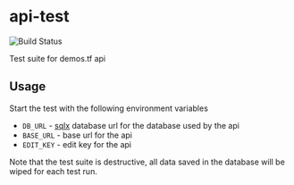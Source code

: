 # api-test

![Build Status](https://github.com/demostf/api-test/workflows/CI/badge.svg)

Test suite for demos.tf api

## Usage

Start the test with the following environment variables

- `DB_URL` - [sqlx](https://github.com/launchbadge/sqlx) database url for the database used by the api
- `BASE_URL` - base url for the api
- `EDIT_KEY` - edit key for the api

Note that the test suite is destructive, all data saved in the database will be wiped for each test run.
